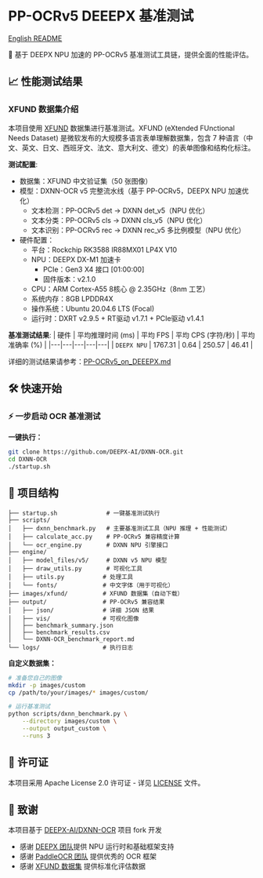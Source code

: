# PP-OCRv5 DEEEPX 基准测试

[English README](README.md)

🚀 基于 DEEPX NPU 加速的 PP-OCRv5 基准测试工具链，提供全面的性能评估。

## 📈 性能测试结果

### XFUND 数据集介绍

本项目使用 [XFUND](https://github.com/doc-analysis/XFUND) 数据集进行基准测试。XFUND (eXtended FUnctional Needs Dataset) 是微软发布的大规模多语言表单理解数据集，包含 7 种语言（中文、英文、日文、西班牙文、法文、意大利文、德文）的表单图像和结构化标注。

**测试配置**:
- 数据集：XFUND 中文验证集（50 张图像）
- 模型：DXNN-OCR v5 完整流水线（基于 PP-OCRv5，DEEPX NPU 加速优化）
  - 文本检测：PP-OCRv5 det → DXNN det_v5（NPU 优化）
  - 文本分类：PP-OCRv5 cls → DXNN cls_v5（NPU 优化）
  - 文本识别：PP-OCRv5 rec → DXNN rec_v5 多比例模型（NPU 优化）
- 硬件配置：
  - 平台：Rockchip RK3588 IR88MX01 LP4X V10
  - NPU：DEEPX DX-M1 加速卡
    - PCIe：Gen3 X4 接口 [01:00:00]
    - 固件版本：v2.1.0
  - CPU：ARM Cortex-A55 8核心 @ 2.35GHz（8nm 工艺）
  - 系统内存：8GB LPDDR4X
  - 操作系统：Ubuntu 20.04.6 LTS (Focal)
  - 运行时：DXRT v2.9.5 + RT驱动 v1.7.1 + PCIe驱动 v1.4.1

**基准测试结果**:
| 硬件 | 平均推理时间 (ms) | 平均 FPS | 平均 CPS (字符/秒) | 平均准确率 (%) | 
|---|---|---|---|---|
| `DEEPX NPU` | 1767.31 | 0.64 | 250.57 | 46.41 |

详细的测试结果请参考：[PP-OCRv5_on_DEEEPX.md](PP-OCRv5_on_DEEEPX.md)

## 🛠️ 快速开始

### ⚡ 一步启动 OCR 基准测试

**一键执行：**
```bash
git clone https://github.com/DEEPX-AI/DXNN-OCR.git
cd DXNN-OCR
./startup.sh
```

## 📁 项目结构

```
├── startup.sh              # 一键基准测试执行
├── scripts/
│   ├── dxnn_benchmark.py   # 主要基准测试工具（NPU 推理 + 性能测试）
│   ├── calculate_acc.py    # PP-OCRv5 兼容精度计算
│   └── ocr_engine.py       # DXNN NPU 引擎接口
├── engine/
│   ├── model_files/v5/     # DXNN v5 NPU 模型
│   ├── draw_utils.py       # 可视化工具
│   ├── utils.py           # 处理工具
│   └── fonts/             # 中文字体（用于可视化）
├── images/xfund/          # XFUND 数据集（自动下载）
├── output/                # PP-OCRv5 兼容结果
│   ├── json/              # 详细 JSON 结果
│   ├── vis/               # 可视化图像
│   ├── benchmark_summary.json
│   ├── benchmark_results.csv
│   └── DXNN-OCR_benchmark_report.md
└── logs/                  # 执行日志
```

**自定义数据集：**
```bash
# 准备您自己的图像
mkdir -p images/custom
cp /path/to/your/images/* images/custom/

# 运行基准测试
python scripts/dxnn_benchmark.py \
    --directory images/custom \
    --output output_custom \
    --runs 3
```

## 📄 许可证

本项目采用 Apache License 2.0 许可证 - 详见 [LICENSE](LICENSE) 文件。

## 🙏 致谢

本项目基于 [DEEPX-AI/DXNN-OCR](https://github.com/DEEPX-AI/DXNN-OCR) 项目 fork 开发
- 感谢 [DEEPX 团队](https://deepx.ai)提供 NPU 运行时和基础框架支持
- 感谢 [PaddleOCR 团队](https://github.com/PaddlePaddle/PaddleOCR) 提供优秀的 OCR 框架
- 感谢 [XFUND 数据集](https://github.com/doc-analysis/XFUND) 提供标准化评估数据
